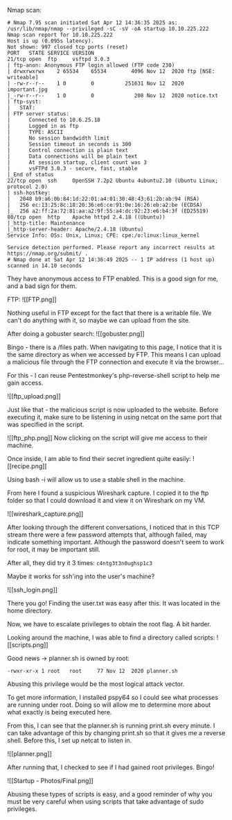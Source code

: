 Nmap scan:
```
# Nmap 7.95 scan initiated Sat Apr 12 14:36:35 2025 as: /usr/lib/nmap/nmap --privileged -sC -sV -oA startup 10.10.225.222
Nmap scan report for 10.10.225.222
Host is up (0.095s latency).
Not shown: 997 closed tcp ports (reset)
PORT   STATE SERVICE VERSION
21/tcp open  ftp     vsftpd 3.0.3
| ftp-anon: Anonymous FTP login allowed (FTP code 230)
| drwxrwxrwx    2 65534    65534        4096 Nov 12  2020 ftp [NSE: writeable]
| -rw-r--r--    1 0        0          251631 Nov 12  2020 important.jpg
|_-rw-r--r--    1 0        0             208 Nov 12  2020 notice.txt
| ftp-syst: 
|   STAT: 
| FTP server status:
|      Connected to 10.6.25.18
|      Logged in as ftp
|      TYPE: ASCII
|      No session bandwidth limit
|      Session timeout in seconds is 300
|      Control connection is plain text
|      Data connections will be plain text
|      At session startup, client count was 3
|      vsFTPd 3.0.3 - secure, fast, stable
|_End of status
22/tcp open  ssh     OpenSSH 7.2p2 Ubuntu 4ubuntu2.10 (Ubuntu Linux; protocol 2.0)
| ssh-hostkey: 
|   2048 b9:a6:0b:84:1d:22:01:a4:01:30:48:43:61:2b:ab:94 (RSA)
|   256 ec:13:25:8c:18:20:36:e6:ce:91:0e:16:26:eb:a2:be (ECDSA)
|_  256 a2:ff:2a:72:81:aa:a2:9f:55:a4:dc:92:23:e6:b4:3f (ED25519)
80/tcp open  http    Apache httpd 2.4.18 ((Ubuntu))
|_http-title: Maintenance
|_http-server-header: Apache/2.4.18 (Ubuntu)
Service Info: OSs: Unix, Linux; CPE: cpe:/o:linux:linux_kernel

Service detection performed. Please report any incorrect results at https://nmap.org/submit/ .
# Nmap done at Sat Apr 12 14:36:49 2025 -- 1 IP address (1 host up) scanned in 14.10 seconds
```

They have anonymous access to FTP enabled. This is a good sign for me, and a bad sign for them.

FTP:
![[FTP.png]]

Nothing useful in FTP except for the fact that there is a writable file. We can't do anything with it, so maybe we can upload from the site. 

After doing a gobuster search:
![[gobuster.png]]

Bingo - there is a /files path. When navigating to this page, I notice that it is the same directory as when we accessed by FTP. This means I can upload a malicious file through the FTP connection and execute it via the browser...

For this - I can reuse Pentestmonkey's php-reverse-shell script to help me gain access.

![[ftp_upload.png]]

Just like that - the malicious script is now uploaded to the website. Before executing it, make sure to be listening in using netcat on the same port that was specified in the script. 

![[ftp_php.png]]
Now clicking on the script will give me access to their machine.

Once inside, I am able to find their secret ingredient quite easily:
![[recipe.png]]

Using bash -i will allow us to use a stable shell in the machine.

From here I found a suspicious Wireshark capture. I copied it to the ftp folder so that I could download it and view it on Wireshark on my VM.

![[wireshark_capture.png]]

After looking through the different conversations, I noticed that in this TCP stream there were a few password attempts that, although failed, may indicate something important. Although the password doesn't seem to work for root, it may be important still.

After all, they did try it 3 times:
`c4ntg3t3n0ughsp1c3`

Maybe it works for ssh'ing into the user's machine? 

![[ssh_login.png]]

There you go! Finding the user.txt was easy after this. It was located in the home directory.

Now, we have to escalate privileges to obtain the root flag. A bit harder.

Looking around the machine, I was able to find a directory called scripts:
![[scripts.png]]

Good news -> planner.sh is owned by root:

`-rwxr-xr-x 1 root   root     77 Nov 12  2020 planner.sh`

Abusing this privilege would be the most logical attack vector. 

To get more information, I installed pspy64 so I could see what processes are running under root. Doing so will allow me to determine more about what exactly is being executed here.

From this, I can see that the planner.sh is running print.sh every minute. I can take advantage of this by changing print.sh so that it gives me a reverse shell. Before this, I set up netcat to listen in.

![[planner.png]]

After running that, I checked to see if I had gained root privileges. Bingo!

![[Startup - Photos/Final.png]]

Abusing these types of scripts is easy, and a good reminder of why you must be very careful when using scripts that take advantage of sudo privileges. 